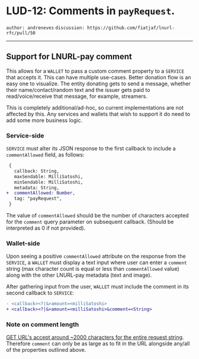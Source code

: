 LUD-12: Comments in `payRequest`.
=================================

`author: andreneves` `discussion: https://github.com/fiatjaf/lnurl-rfc/pull/50`

---

## Support for LNURL-pay comment

This allows for a `WALLET` to pass a custom comment property to a `SERVICE` that accepts it. This can have multiple use-cases. Better donation flow is an easy one to visualize. The entity donating gets to send a message, whether their name/contact/random text and the issuer gets paid to read/voice/receive that message, for example, streamers.

This is completely additional/ad-hoc, so current implementations are not affected by this. Any services and wallets that wish to support it do need to add some more business logic.

### Service-side

`SERVICE` must alter its JSON response to the first callback to include a `commentAllowed` field, as follows:

```diff
 {
   callback: String,
   maxSendable: MilliSatoshi,
   minSendable: MilliSatoshi,
   metadata: String,
+  commentAllowed: Number,
   tag: "payRequest",
 }
```

The value of `commentAllowed` should be the number of characters accepted for the `comment` query parameter on subsequent callback. (Should be interpreted as 0 if not provided).

### Wallet-side

Upon seeing a positive `commentAllowed` attribute on the response from the `SERVICE`, a `WALLET` must display a text input where user can enter a `comment` string (max character count is equal or less than `commentAllowed` value) along with the other LNURL-pay metadata (text and image).

After gathering input from the user, `WALLET` must include the comment in its second callback to `SERVICE`:

```diff
- <callback><?|&>amount=<milliSatoshi>
+ <callback><?|&>amount=<milliSatoshi>&comment=<String>
```

### Note on comment length

[GET URL's accept around ~2000 characters for the entire request string](https://stackoverflow.com/a/417184). Therefore `comment` can only be as large as to fit in the URL alongside any/all of the properties outlined above.
